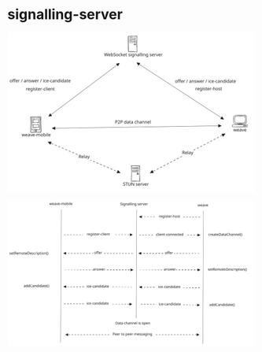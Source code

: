 # signalling-server

<p align="center">
  <img src="images/architecture.svg" />
</p>

<p align="center">
  <img src="images/flow.svg" />
</p>